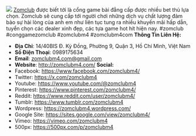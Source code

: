 ![](https://s3-ap-northeast-1.amazonaws.com/g0v-hackmd-images/uploads/upload_98d8bbc88292ea4588c176fc8b1a34cc.jpg)
<a href="http://zomclubm4.com/">Zomclub</a> được biết tới là cổng game bài đẳng cấp được nhiều bet thủ lựa chọn. Zomclub sẽ cung cấp tới người chơi những dịch vụ chất lượng đảm bảo sự hài lòng của anh em như liên tục tung ra nhiều khuyến mãi hấp dẫn, tuyển chọn các dealer xinh đẹp, các tựa game hot hít hiện nay.
#zomclub #conggamezomclub #zomclubm4 #zomclubm4com
<strong>Thông Tin Liên Hệ:</strong>
- <strong>Địa Chỉ</strong>: 14/40BIS Đ. Kỳ Đồng, Phường 9, Quận 3, Hồ Chí Minh, Việt Nam
- <strong>Số Điện Thoại</strong>: 0989175634
- <strong>Email</strong>: zomclubm4.com@gmail.com
- <strong>Website</strong>: <a href="http://zomclubm4.com/">http://zomclubm4.com/</a>
<strong>Social:</strong>
- Facebook: <a href="https://www.facebook.com/zomclubm4/">https://www.facebook.com/zomclubm4/</a>
- Twitter: <a href="https://x.com/zomclubm4">https://x.com/zomclubm4</a>
- Youtube: <a href="https://www.youtube.com/@zomclubm4">https://www.youtube.com/@zomclubm4</a>
- Pinterest: <a href="https://www.pinterest.com/zomclubm4/">https://www.pinterest.com/zomclubm4/</a>
- Reddit: <a href="https://www.reddit.com/user/zomclubm4/">https://www.reddit.com/user/zomclubm4/</a>
- Tumblr: <a href="https://www.tumblr.com/zomclubm4">https://www.tumblr.com/zomclubm4</a>
- Wordpress: <a href="https://zomclubm4.wordpress.com/">https://zomclubm4.wordpress.com/</a>
- Google Site: <a href="https://sites.google.com/view/zomclubm4/">https://sites.google.com/view/zomclubm4/</a>
- Vimeo: <a href="https://vimeo.com/zomclubm4">https://vimeo.com/zomclubm4</a>
- 500px: <a href="https://500px.com/p/zomclubm4">https://500px.com/p/zomclubm4</a>